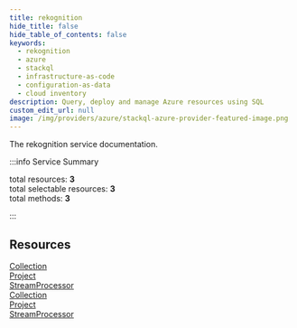 ```yaml
---
title: rekognition
hide_title: false
hide_table_of_contents: false
keywords:
  - rekognition
  - azure
  - stackql
  - infrastructure-as-code
  - configuration-as-data
  - cloud inventory
description: Query, deploy and manage Azure resources using SQL
custom_edit_url: null
image: /img/providers/azure/stackql-azure-provider-featured-image.png
---
```


The rekognition service documentation.

:::info Service Summary

<div class="row">
<div class="providerDocColumn">
<span>total resources:&nbsp;<b>3</b></span><br />
<span>total selectable resources:&nbsp;<b>3</b></span><br />
<span>total methods:&nbsp;<b>3</b></span><br />
</div>
</div>

:::

## Resources
<div class="row">
<div class="providerDocColumn">
<a href="/providers/azure/rekognition/Collection/">Collection</a><br />
<a href="/providers/azure/rekognition/Project/">Project</a><br />
<a href="/providers/azure/rekognition/StreamProcessor/">StreamProcessor</a>
</div>
<div class="providerDocColumn">
<a href="/providers/azure/rekognition/Collection/">Collection</a><br />
<a href="/providers/azure/rekognition/Project/">Project</a><br />
<a href="/providers/azure/rekognition/StreamProcessor/">StreamProcessor</a>
</div>
</div>